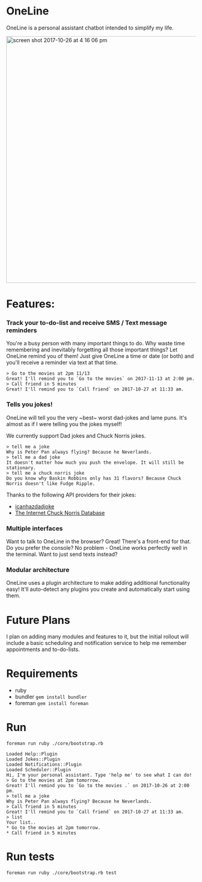 # OneLine

OneLine is a personal assistant chatbot intended to simplify my life.

<img width="656" alt="screen shot 2017-10-26 at 4 16 06 pm" src="https://user-images.githubusercontent.com/1077095/32081242-039a5eba-ba69-11e7-8aa3-5839c5706bd5.png">

# Features:

### Track your to-do-list and receive SMS / Text message reminders
You're a busy person with many important things to do. Why waste time remembering and inevitably forgetting all those important things? Let OneLine remind you of them! Just give OneLine a time or date (or both) and you'll receive a reminder via text at that time.

```
> Go to the movies at 2pm 11/13
Great! I'll remind you to `Go to the movies` on 2017-11-13 at 2:00 pm.
> Call friend in 5 minutes
Great! I'll remind you to `Call friend` on 2017-10-27 at 11:33 am.
```


### Tells you jokes!
OneLine will tell you the very ~best~ worst dad-jokes and lame puns. It's almost as if I were telling you the jokes myself!

We currently support Dad jokes and Chuck Norris jokes.
```
> tell me a joke
Why is Peter Pan always flying? Because he Neverlands.
> tell me a dad joke
It doesn't matter how much you push the envelope. It will still be stationary.
> tell me a chuck norris joke
Do you know why Baskin Robbins only has 31 flavors? Because Chuck Norris doesn't like Fudge Ripple.
```

Thanks to the following API providers for their jokes:
* [icanhazdadjoke](https://icanhazdadjoke.com)
* [The Internet Chuck Norris Database](http://www.icndb.com/)

### Multiple interfaces
Want to talk to OneLine in the browser? Great! There's a front-end for that. Do you prefer the console? No problem - OneLine works perfectly well in the terminal. Want to just send texts instead?

### Modular architecture
OneLine uses a plugin architecture to make adding additional functionality easy! It'll auto-detect any plugins you create and automatically start using them.


# Future Plans

I plan on adding many modules and features to it, but the initial rollout will include a basic scheduling and notification service to help me remember appointments and to-do-lists.


# Requirements
* ruby
* bundler `gem install bundler`
* foreman `gem install foreman`

# Run
`foreman run ruby ./core/bootstrap.rb`

```
Loaded Help::Plugin
Loaded Jokes::Plugin
Loaded Notifications::Plugin
Loaded Scheduler::Plugin
Hi, I'm your personal assistant. Type 'help me' to see what I can do!
> Go to the movies at 2pm tomorrow.
Great! I'll remind you to `Go to the movies .` on 2017-10-26 at 2:00 pm.
> tell me a joke
Why is Peter Pan always flying? Because he Neverlands.
> Call friend in 5 minutes
Great! I'll remind you to `Call friend` on 2017-10-27 at 11:33 am.
> list
Your list..
* Go to the movies at 2pm tomorrow.
* Call friend in 5 minutes
```

# Run tests
`foreman run ruby ./core/bootstrap.rb test`
